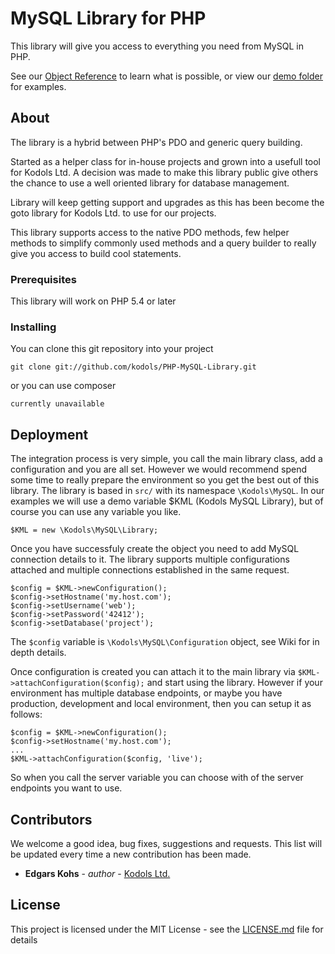 # MySQL Library for PHP

This library will give you access to everything you need from MySQL in PHP. 

See our [Object Reference](https://github.com/kodols/PHP-MySQL-Library/wiki) to learn what is possible, or view our [demo folder](https://github.com/kodols/PHP-MySQL-Library/tree/master/demo) for examples.

## About

The library is a hybrid between PHP's PDO and generic query building.

Started as a helper class for in-house projects and grown into a usefull tool for Kodols Ltd. A decision was made to make this library public give others the chance to use a well oriented library for database management.

Library will keep getting support and upgrades as this has been become the goto library for Kodols Ltd. to use for our projects.

This library supports access to the native PDO methods, few helper methods to simplify commonly used methods and a query builder to really give you access to build cool statements.

### Prerequisites

This library will work on PHP 5.4 or later

### Installing

You can clone this git repository into your project 

```
git clone git://github.com/kodols/PHP-MySQL-Library.git
```

or you can use composer

```
currently unavailable
```

## Deployment

The integration process is very simple, you call the main library class, add a configuration and you are all set.
However we would recommend spend some time to really prepare the environment so you get the best out of this library.
The library is based in `src/` with its namespace `\Kodols\MySQL`. In our examples we will use a demo variable $KML (Kodols MySQL Library), but of course you can use any variable you like. 

```
$KML = new \Kodols\MySQL\Library;
```

Once you have successfuly create the object you need to add MySQL connection details to it. The library supports multiple configurations attached and multiple connections established in the same request.

```
$config = $KML->newConfiguration();
$config->setHostname('my.host.com');
$config->setUsername('web');
$config->setPassword('42412');
$config->setDatabase('project');
```
The `$config` variable is `\Kodols\MySQL\Configuration` object, see Wiki for in depth details.

Once configuration is created you can attach it to the main library via `$KML->attachConfiguration($config);` and start using the library. However if your environment has multiple database endpoints, or maybe you have production, development and local environment, then you can setup it as follows:
```
$config = $KML->newConfiguration();
$config->setHostname('my.host.com');
...
$KML->attachConfiguration($config, 'live');
```
So when you call the server variable you can choose with of the server endpoints you want to use.

## Contributors

We welcome a good idea, bug fixes, suggestions and requests.
This list will be updated every time a new contribution has been made.

* **Edgars Kohs** - *author* - [Kodols Ltd.](https://www.kodols.com)

## License

This project is licensed under the MIT License - see the [LICENSE.md](LICENSE) file for details
